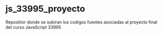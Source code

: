 # js_33995_proyecto
Repositior donde se subiran los codigos fuentes asociadas al proyecto final del curso JavaScript 33995
